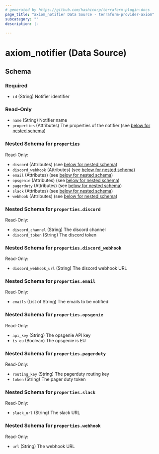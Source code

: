 ```yaml
---
# generated by https://github.com/hashicorp/terraform-plugin-docs
page_title: "axiom_notifier Data Source - terraform-provider-axiom"
subcategory: ""
description: |-
  
---
```


# axiom_notifier (Data Source)





<!-- schema generated by tfplugindocs -->
## Schema

### Required

- `id` (String) Notifier identifier

### Read-Only

- `name` (String) Notifier name
- `properties` (Attributes) The properties of the notifier (see [below for nested schema](#nestedatt--properties))

<a id="nestedatt--properties"></a>
### Nested Schema for `properties`

Read-Only:

- `discord` (Attributes) (see [below for nested schema](#nestedatt--properties--discord))
- `discord_webhook` (Attributes) (see [below for nested schema](#nestedatt--properties--discord_webhook))
- `email` (Attributes) (see [below for nested schema](#nestedatt--properties--email))
- `opsgenie` (Attributes) (see [below for nested schema](#nestedatt--properties--opsgenie))
- `pagerduty` (Attributes) (see [below for nested schema](#nestedatt--properties--pagerduty))
- `slack` (Attributes) (see [below for nested schema](#nestedatt--properties--slack))
- `webhook` (Attributes) (see [below for nested schema](#nestedatt--properties--webhook))

<a id="nestedatt--properties--discord"></a>
### Nested Schema for `properties.discord`

Read-Only:

- `discord_channel` (String) The discord channel
- `discord_token` (String) The discord token


<a id="nestedatt--properties--discord_webhook"></a>
### Nested Schema for `properties.discord_webhook`

Read-Only:

- `discord_webhook_url` (String) The discord webhook URL


<a id="nestedatt--properties--email"></a>
### Nested Schema for `properties.email`

Read-Only:

- `emails` (List of String) The emails to be notified


<a id="nestedatt--properties--opsgenie"></a>
### Nested Schema for `properties.opsgenie`

Read-Only:

- `api_key` (String) The opsgenie API key
- `is_eu` (Boolean) The opsgenie is EU


<a id="nestedatt--properties--pagerduty"></a>
### Nested Schema for `properties.pagerduty`

Read-Only:

- `routing_key` (String) The pagerduty routing key
- `token` (String) The pager duty token


<a id="nestedatt--properties--slack"></a>
### Nested Schema for `properties.slack`

Read-Only:

- `slack_url` (String) The slack URL


<a id="nestedatt--properties--webhook"></a>
### Nested Schema for `properties.webhook`

Read-Only:

- `url` (String) The webhook URL
